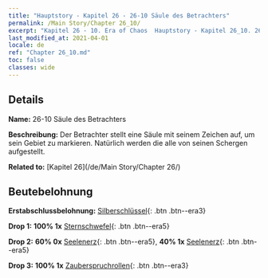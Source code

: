 ```yaml
---
title: "Hauptstory - Kapitel 26 - 26-10 Säule des Betrachters"
permalink: /Main Story/Chapter 26_10/
excerpt: "Kapitel 26 - 10. Era of Chaos  Hauptstory - Kapitel 26_10. 26-10 Säule des Betrachters"
last_modified_at: 2021-04-01
locale: de
ref: "Chapter 26_10.md"
toc: false
classes: wide
---
```


## Details

 **Name:** 26-10 Säule des Betrachters

 **Beschreibung:** Der Betrachter stellt eine Säule mit seinem Zeichen auf, um sein Gebiet zu markieren. Natürlich werden die alle von seinen Schergen aufgestellt.

 **Related to:** [Kapitel 26](/de/Main Story/Chapter 26/)

## Beutebelohnung

 **Erstabschlussbelohnung:** [Silberschlüssel](/de/Items/con_693/){: .btn .btn--era3}

 **Drop 1:** **100% 1x** [Sternschwefel](/de/Items/mat_92/){: .btn .btn--era5}

 **Drop 2:** **60% 0x** [Seelenerz](/de/Items/mat_82/){: .btn .btn--era5}, **40% 1x** [Seelenerz](/de/Items/mat_82/){: .btn .btn--era5}

 **Drop 3:** **100% 1x** [Zauberspruchrollen](/de/Items/con_694/){: .btn .btn--era3}

